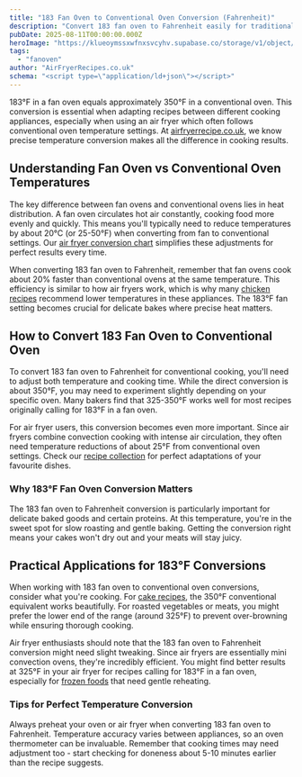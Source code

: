 ```yaml
---
title: "183 Fan Oven to Conventional Oven Conversion (Fahrenheit)"
description: "Convert 183 fan oven to Fahrenheit easily for traditional ovens and air fryers. Get precise temperatures for flawless results every time."
pubDate: 2025-08-11T00:00:00.000Z
heroImage: "https://klueoymssxwfnxsvcyhv.supabase.co/storage/v1/object/public/md/183-fan-oven-to-conventional-oven-conversion-fahrenheit-f7eb8994.png"
tags:
  - "fanoven"
author: "AirFryerRecipes.co.uk"
schema: "<script type=\"application/ld+json\"></script>"
---
```


<p>183°F in a fan oven equals approximately 350°F in a conventional oven. This conversion is essential when adapting recipes between different cooking appliances, especially when using an air fryer which often follows conventional oven temperature settings. At <a href=https://www.airfryerrecipe.co.uk>airfryerrecipe.co.uk</a>, we know precise temperature conversion makes all the difference in cooking results.</p>

<h2>Understanding Fan Oven vs Conventional Oven Temperatures</h2>
<p>The key difference between fan ovens and conventional ovens lies in heat distribution. A fan oven circulates hot air constantly, cooking food more evenly and quickly. This means you'll typically need to reduce temperatures by about 20°C (or 25-50°F) when converting from fan to conventional settings. Our <a href=https://www.airfryerrecipe.co.uk/air-fryer-conversion-chart>air fryer conversion chart</a> simplifies these adjustments for perfect results every time.</p>
<p>When converting 183 fan oven to Fahrenheit, remember that fan ovens cook about 20% faster than conventional ovens at the same temperature. This efficiency is similar to how air fryers work, which is why many <a href=https://www.airfryerrecipe.co.uk/recipe-category/chicken>chicken recipes</a> recommend lower temperatures in these appliances. The 183°F fan setting becomes crucial for delicate bakes where precise heat matters.</p>

<h2>How to Convert 183 Fan Oven to Conventional Oven</h2>
<p>To convert 183 fan oven to Fahrenheit for conventional cooking, you'll need to adjust both temperature and cooking time. While the direct conversion is about 350°F, you may need to experiment slightly depending on your specific oven. Many bakers find that 325-350°F works well for most recipes originally calling for 183°F in a fan oven.</p>
<p>For air fryer users, this conversion becomes even more important. Since air fryers combine convection cooking with intense air circulation, they often need temperature reductions of about 25°F from conventional oven settings. Check our <a href=https://www.airfryerrecipe.co.uk/recipes>recipe collection</a> for perfect adaptations of your favourite dishes.</p>

<h3>Why 183°F Fan Oven Conversion Matters</h3>
<p>The 183 fan oven to Fahrenheit conversion is particularly important for delicate baked goods and certain proteins. At this temperature, you're in the sweet spot for slow roasting and gentle baking. Getting the conversion right means your cakes won't dry out and your meats will stay juicy.</p>

<h2>Practical Applications for 183°F Conversions</h2>
<p>When working with 183 fan oven to conventional oven conversions, consider what you're cooking. For <a href=https://www.airfryerrecipe.co.uk/recipe-category/cakes>cake recipes</a>, the 350°F conventional equivalent works beautifully. For roasted vegetables or meats, you might prefer the lower end of the range (around 325°F) to prevent over-browning while ensuring thorough cooking.</p>
<p>Air fryer enthusiasts should note that the 183 fan oven to Fahrenheit conversion might need slight tweaking. Since air fryers are essentially mini convection ovens, they're incredibly efficient. You might find better results at 325°F in your air fryer for recipes calling for 183°F in a fan oven, especially for <a href=https://www.airfryerrecipe.co.uk/recipe-category/frozen-foods>frozen foods</a> that need gentle reheating.</p>

<h3>Tips for Perfect Temperature Conversion</h3>
<p>Always preheat your oven or air fryer when converting 183 fan oven to Fahrenheit. Temperature accuracy varies between appliances, so an oven thermometer can be invaluable. Remember that cooking times may need adjustment too - start checking for doneness about 5-10 minutes earlier than the recipe suggests.</p>